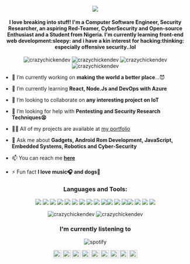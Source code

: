 <p align="center"> <img src="https://github.com/CrazyChickenDev/CrazyChickenDev/blob/master/assets/CrazyChickenDev (3).gif" /> </p>
<h4 align="center">I love breaking into stuff! I'm a Computer Software Engineer, Security Researcher, an aspiring Red-Teamer, CyberSecurity and Open-source Enthusiast and a Student from Nigeria. I'm currently learning front-end web development:sleepy: and i have a kin interest for hacking:thinking: especially offensive security..lol</h4>
<p align="center"> <img src="https://komarev.com/ghpvc/?username=crazychickendev&logoColor=white&color=ffc200" alt="crazychickendev" /> <img 
src="https://img.shields.io/github/followers/crazychickendev?style=social" alt="crazychickendev" /> <img 
src="https://img.shields.io/github/last-commit/crazychickendev/CrazyChickenDev" alt="crazychickendev" /> <img
src="https://img.shields.io/twitter/follow/crazychickendev?label=Follow%20me&style=social" alt="crazychickendev" /> </p>

- 🔭 I’m currently working on **making the world a better place**...:smiling_imp:

- 🌱 I’m currently learning **React, Node.Js and DevOps with Azure**

- 👯 I’m looking to collaborate on **any interesting project on IoT**

- 🤔 I’m looking for help with **Pentesting and Security Research Techniques:tired_face:**

- 👨‍💻 All of my projects are available at [my portfolio](https://nwaobidaniel.me)

- 💬 Ask me about **Gadgets, Android Rom Development, JavaScript, Embedded Systems, Robotics and Cyber-Security**

- 📫 You can reach me **[here](dannychukz15@gmail.com)**

- ⚡ Fun fact **I love music:headphones: and dogs:dog:**

<h3 align="center">Languages and Tools:</h3>
<p align="center"> <img src="https://img.shields.io/badge/OS-Linux-informational?style=flat&logo=linux&logoColor=white&color=ffc200"/> <img src="https://img.shields.io/badge/Framework-bootstrap-informational?style=flat&logo=bootstrap&logoColor=white&color=ffc200"/> <img src="https://img.shields.io/badge/Language-C-informational?style=flat&logo=C&logoColor=white&color=ffc200"/> <img 
src="https://img.shields.io/badge/Language-C++-informational?style=flat&logo=c++&logoColor=white&color=ffc200"/> <img 
src="https://img.shields.io/badge/Code-HTML-informational?style=flat&logo=html&logoColor=white&color=ffc200"/> <img 
src="https://img.shields.io/badge/Code-CSS-informational?style=flat&logo=css&logoColor=white&color=ffc200"/> <img 
src="https://img.shields.io/badge/Code-React-informational?style=flat&logo=react&logoColor=white&color=ffc200"/> <img 
src="https://img.shields.io/badge/Language-JavaScript-informational?style=flat&logo=javascript&logoColor=white&color=ffc200"/> <img 
src="https://img.shields.io/badge/Code-NodeJS-informational?style=flat&logo=nodejs&logoColor=white&color=ffc200"/> <img 
src="https://img.shields.io/badge/Code-GatsbyJS-informational?style=flat&logo=gatsbyjs&logoColor=white&color=ffc200"/><img src="https://img.shields.io/badge/Language-Python-informational?style=flat&logo=python&logoColor=white&color=ffc200"/> <img 
src="https://img.shields.io/badge/Language-PHP-informational?style=flat&logo=php&logoColor=white&color=ffc200"/> <img 
src="https://img.shields.io/badge/Database-MySQL-informational?style=flat&logo=mysql&logoColor=white&color=ffc200"/><img 
src="https://img.shields.io/badge/Shell-Bash-informational?style=flat&logo=gnu-bash&logoColor=white&color=ffc200"/> <img 
src="https://img.shields.io/badge/OS-Android-informational?style=flat&logo=android&logoColor=white&color=ffc200"/> <img 
src="https://img.shields.io/badge/Editor-VSCode-informational?style=flat&logo=vscode&logoColor=white&color=ffc200"/> <img 
src="https://img.shields.io/badge/VersionControl-Git-informational?style=flat&logo=git&logoColor=white&color=ffc200"/>
</p> 
<!--START_SECTION:waka-->
<!--END_SECTION:waka-->
<p align="center" height='130px'> <img src="https://github-readme-stats.vercel.app/api?username=crazychickendev&show_icons=true&hide_title=true&include_all_commits=true&line_height=21&bg_color=0,FFC200,FFD479,FFE8BE,F8F2E4&count_private=true&theme=graywhite" alt="crazychickendev"/> <img src="https://github-readme-stats.vercel.app/api/top-langs/?username=crazychickendev&layout=compact&show_icons=true&bg_color=0,FFE8BE,FFD479,FFC200&theme=graywhite&hide_title=true" alt="crazychickendev"/> </p>
<h3 align="center">I'm currently listening to</h3>
<p align="center"> <img src="https://spotify-github-profile.vercel.app/api/view?uid=n0rm1kq3erv1julqyq7evfmgi&cover_image=true" alt="spotify"/></p>

<p align="center">
<a href="https://codepen.io/crazychickendev" target="blank"><img align="center" src="https://cdn.jsdelivr.net/npm/simple-icons@3.0.1/icons/codepen.svg" alt="crazychickendev" height="22" width="22" /></a>
<a href="https://wa.me/2348022273025" target="blank"><img align="center" src="https://cdn.jsdelivr.net/npm/simple-icons@v3/icons/whatsapp.svg" alt="crazychickendev" height="22" width="22" /></a>
<a href="https://dev.to/crazychickendev" target="blank"><img align="center" src="https://cdn.jsdelivr.net/npm/simple-icons@3.0.1/icons/dev-dot-to.svg" alt="crazychickendev" height="22" width="22" /></a>
<a href="https://twitter.com/crazychickendev" target="blank"><img align="center" src="https://cdn.jsdelivr.net/npm/simple-icons@3.0.1/icons/twitter.svg" alt="crazychickendev" height="22" width="22" /></a>
<a href="https://linkedin.com/in/nwaobi-daniel" target="blank"><img align="center" src="https://cdn.jsdelivr.net/npm/simple-icons@3.0.1/icons/linkedin.svg" alt="nwaobi-daniel" height="22" width="22" /></a>
<a href="https://stackoverflow.com/users/nwaobi-daniel" target="blank"><img align="center" src="https://cdn.jsdelivr.net/npm/simple-icons@3.0.1/icons/stackoverflow.svg" alt="nwaobi-daniel" height="22" width="22" /></a>
<a href="https://www.reddit.com/user/dannychukz15/" target="blank"><img align="center" src="https://cdn.jsdelivr.net/npm/simple-icons@v3/icons/reddit.svg" alt="nwaobi-daniel" height="22" width="22" /></a>
<a href="https://t.me/CrazyChickenDev" target="blank"><img align="center" src="https://cdn.jsdelivr.net/npm/simple-icons@v3/icons/telegram.svg" alt="crazychickendev" height="22" width="22" /></a>
<a href="https://instagram.com/crazychickendev" target="blank"><img align="center" src="https://cdn.jsdelivr.net/npm/simple-icons@3.0.1/icons/instagram.svg" alt="crazychickendev" height="22" width="22" /></a>
</p>
